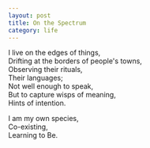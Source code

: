 ```yaml
---
layout: post
title: On the Spectrum
category: life
---
```


I live on the edges of things,  
Drifting at the borders of people's towns,  
Observing their rituals,  
Their languages;  
Not well enough to speak,  
But to capture wisps of meaning,  
Hints of intention.

I am my own species,  
Co-existing,  
Learning to Be.

